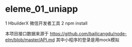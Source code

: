# eleme_01_uniapp
1 HbuilderX 微信开发者工具
2 npm install

本项目接口数据来源于 https://github.com/bailicangdu/node-elm/blob/master/API.md
其中小程序的登录是用mock模拟
